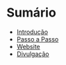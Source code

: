 # Sumário

* [Introdução](introducao/README.md)
* [Passo a Passo](step_by_step/README.md)
* [Website](website/README.md)
* [Divulgação](promotion/README.md)

